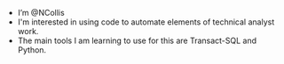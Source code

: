 - I’m @NCollis
- I'm interested in using code to automate elements of technical analyst work.
- The main tools I am learning to use for this are Transact-SQL and Python.
